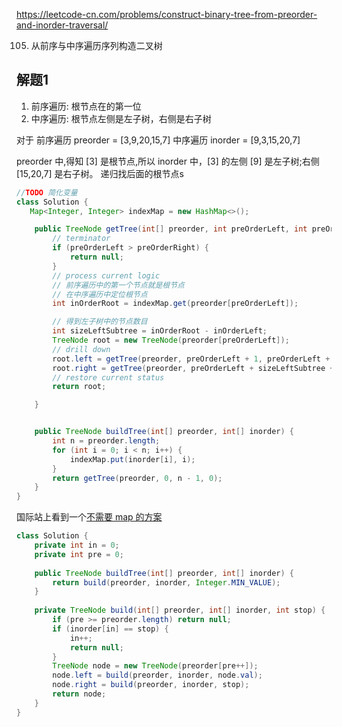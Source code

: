 https://leetcode-cn.com/problems/construct-binary-tree-from-preorder-and-inorder-traversal/

105. 从前序与中序遍历序列构造二叉树


## 解题1
1. 前序遍历: 根节点在的第一位
2. 中序遍历: 根节点左侧是左子树，右侧是右子树

对于
前序遍历 preorder = [3,9,20,15,7]
中序遍历 inorder = [9,3,15,20,7]

preorder 中,得知 [3] 是根节点,所以 inorder 中，[3] 的左侧 [9] 是左子树;右侧[15,20,7] 是右子树。
递归找后面的根节点s
 
```java
//TODO 简化变量
class Solution {
   Map<Integer, Integer> indexMap = new HashMap<>();

    public TreeNode getTree(int[] preorder, int preOrderLeft, int preOrderRight, int inOrderLeft) {
        // terminator
        if (preOrderLeft > preOrderRight) {
            return null;
        }
        // process current logic
        // 前序遍历中的第一个节点就是根节点
        // 在中序遍历中定位根节点
        int inOrderRoot = indexMap.get(preorder[preOrderLeft]);

        // 得到左子树中的节点数目
        int sizeLeftSubtree = inOrderRoot - inOrderLeft;
        TreeNode root = new TreeNode(preorder[preOrderLeft]);
        // drill down
        root.left = getTree(preorder, preOrderLeft + 1, preOrderLeft + sizeLeftSubtree, inOrderLeft);
        root.right = getTree(preorder, preOrderLeft + sizeLeftSubtree + 1, preOrderRight, inOrderRoot + 1);
        // restore current status
        return root;

    }


    public TreeNode buildTree(int[] preorder, int[] inorder) {
        int n = preorder.length;
        for (int i = 0; i < n; i++) {
            indexMap.put(inorder[i], i);
        }
        return getTree(preorder, 0, n - 1, 0);
    }
}
```

国际站上看到一个[不需要 map 的方案](https://leetcode.com/problems/construct-binary-tree-from-preorder-and-inorder-traversal/discuss/34543/Simple-O(n)-without-map)

```java
class Solution {
    private int in = 0;
    private int pre = 0;
    
    public TreeNode buildTree(int[] preorder, int[] inorder) {
        return build(preorder, inorder, Integer.MIN_VALUE);
    }
    
    private TreeNode build(int[] preorder, int[] inorder, int stop) {
        if (pre >= preorder.length) return null;
        if (inorder[in] == stop) {
            in++;
            return null;
        }
        TreeNode node = new TreeNode(preorder[pre++]);
        node.left = build(preorder, inorder, node.val);
        node.right = build(preorder, inorder, stop);
        return node;        
    }
}
```